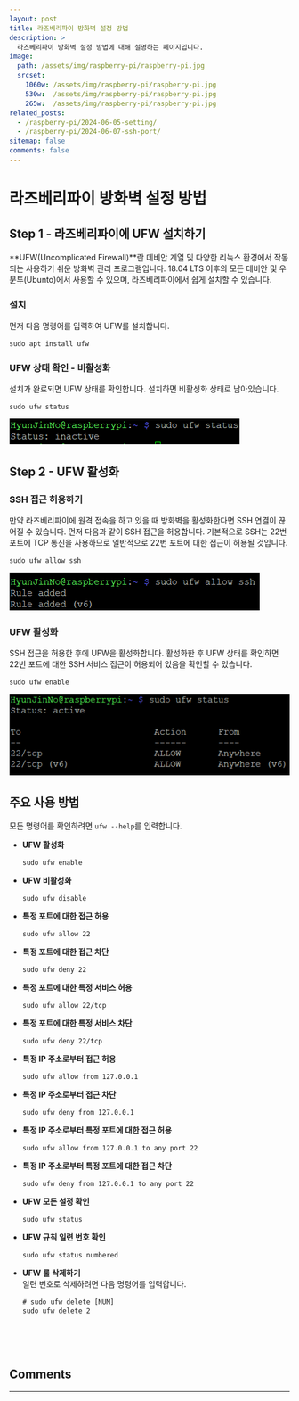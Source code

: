 ```yaml
---
layout: post
title: 라즈베리파이 방화벽 설정 방법
description: >
  라즈베리파이 방화벽 설정 방법에 대해 설명하는 페이지입니다.
image: 
  path: /assets/img/raspberry-pi/raspberry-pi.jpg
  srcset:
    1060w: /assets/img/raspberry-pi/raspberry-pi.jpg
    530w:  /assets/img/raspberry-pi/raspberry-pi.jpg
    265w:  /assets/img/raspberry-pi/raspberry-pi.jpg
related_posts:
  - /raspberry-pi/2024-06-05-setting/
  - /raspberry-pi/2024-06-07-ssh-port/
sitemap: false
comments: false
---
```


# 라즈베리파이 방화벽 설정 방법

## Step 1 - 라즈베리파이에 UFW 설치하기
**UFW(Uncomplicated Firewall)**란 데비안 계열 및 다양한 리눅스 환경에서 작동되는 사용하기 쉬운 방화벽 관리 프로그램입니다. 18.04 LTS 이후의 모든 데비안 및 우분투(Ubunto)에서 사용할 수 있으며, 라즈베리파이에서 쉽게 설치할 수 있습니다.

### 설치
먼저 다음 명령어를 입력하여 UFW를 설치합니다.
```
sudo apt install ufw
```

### UFW 상태 확인 - 비활성화
설치가 완료되면 UFW 상태를 확인합니다. 설치하면 비활성화 상태로 남아있습니다.
```
sudo ufw status
```
<img src="/assets/img/raspberry-pi/ufw-status.png" alt="ufw-status" />

## Step 2 - UFW 활성화

### SSH 접근 허용하기
만약 라즈베리파이에 원격 접속을 하고 있을 때 방화벽을 활성화한다면 SSH 연결이 끊어질 수 있습니다. 먼저 다음과 같이 SSH 접근을 허용합니다. 기본적으로 SSH는 22번 포트에 TCP 통신을 사용하므로 일반적으로 22번 포트에 대한 접근이 허용될 것입니다.
```
sudo ufw allow ssh
```
<img src="/assets/img/raspberry-pi/allow.png" alt="allow" />

### UFW 활성화
SSH 접근을 허용한 후에 UFW을 활성화합니다. 활성화한 후 UFW 상태를 확인하면 22번 포트에 대한 SSH 서비스 접근이 허용되어 있음을 확인할 수 있습니다.
```
sudo ufw enable
```
<img src="/assets/img/raspberry-pi/enable.png" alt="enable" />    

## 주요 사용 방법
모든 명령어를 확인하려면 `ufw --help`를 입력합니다.
- **UFW 활성화**
  ```
  sudo ufw enable
  ```
- **UFW 비활성화**
  ```
  sudo ufw disable
  ```
- **특정 포트에 대한 접근 허용**
  ```
  sudo ufw allow 22
  ```
- **특정 포트에 대한 접근 차단**
  ```
  sudo ufw deny 22
  ```
- **특정 포트에 대한 특정 서비스 허용**
  ```
  sudo ufw allow 22/tcp
  ```
- **특정 포트에 대한 특정 서비스 차단**
  ```
  sudo ufw deny 22/tcp
  ```
- **특정 IP 주소로부터 접근 허용**
  ```
  sudo ufw allow from 127.0.0.1 
  ```
- **특정 IP 주소로부터 접근 차단**
  ```
  sudo ufw deny from 127.0.0.1
  ```
- **특정 IP 주소로부터 특정 포트에 대한 접근 허용**
  ```
  sudo ufw allow from 127.0.0.1 to any port 22
  ```
- **특정 IP 주소로부터 특정 포트에 대한 접근 차단**
  ```
  sudo ufw deny from 127.0.0.1 to any port 22
  ```
- **UFW 모든 설정 확인**
  ```
  sudo ufw status
  ```
- **UFW 규칙 일련 번호 확인**
  ```
  sudo ufw status numbered
  ```
- **UFW 룰 삭제하기**   
  일련 번호로 삭제하려면 다음 명령어를 입력합니다.
  ```
  # sudo ufw delete [NUM]
  sudo ufw delete 2
  ```

<br />
<br />
<br />

## Comments
<hr />
<script
  src="https://utteranc.es/client.js"
  repo="HyunJinNo/HyunJinNo.github.io"
  issue-term="pathname"
  theme="github-light"
  crossorigin="anonymous"
  async
></script>